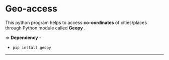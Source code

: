 # Geo-access

This python program helps to access **co-oordinates** of cities/places through Python module called **Geopy** .

⇒ **Dependency** -
<br>

- `pip install geopy`

------------------------
